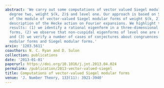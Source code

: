 ```yaml
---
abstract: 'We carry out some computations of vector valued Siegel modular forms of
  degree two, weight $(k, 2)$ and level one. Our approach is based on Satoh''s description
  of the module of vector-valued Siegel modular forms of weight $(k, 2)$ and an explicit
  description of the Hecke action on Fourier expansions. We highlight three experimental
  results: (1) we identify a rational eigenform in a three-dimensional space of cusp
  forms, (2) we observe that non-cuspidal eigenforms of level one are not always rational
  and (3) we verify a number of cases of conjectures about congruences between classical
  modular forms and Siegel modular forms.'
arxiv: '1203.5611'
coauthors: N. C. Ryan and D. Sulon
collection: publications
date: '2013-01-01'
paperurl: https://doi.org/10.1016/j.jnt.2013.04.024
permalink: /publication/2013-vector-valued-siegel
title: Computations of vector-valued Siegel modular forms
venue: 'J. Number Theory, 133(11): 3921-3940'
---
```

